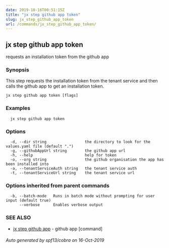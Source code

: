 ```yaml
---
date: 2019-10-16T00:51:15Z
title: "jx step github app token"
slug: jx_step_github_app_token
url: /commands/jx_step_github_app_token/
---
```

## jx step github app token

requests an installation token from the github app

### Synopsis

This step requests the installation token from the tenant service and then calls the github app to get an installation token.

```
jx step github app token [flags]
```

### Examples

```
  jx step github app token
```

### Options

```
  -d, --dir string                 the directory to look for the values.yaml file (default ".")
  -g, --githubAppUrl string        the github app url
  -h, --help                       help for token
  -o, --org string                 the github organisation the app has been installed into
  -a, --tenantServiceAuth string   the tenant service auth
  -t, --tenantServiceUrl string    the tenant service url
```

### Options inherited from parent commands

```
  -b, --batch-mode   Runs in batch mode without prompting for user input (default true)
      --verbose      Enables verbose output
```

### SEE ALSO

* [jx step github app](/commands/jx_step_github_app/)	 - github app [command]

###### Auto generated by spf13/cobra on 16-Oct-2019
